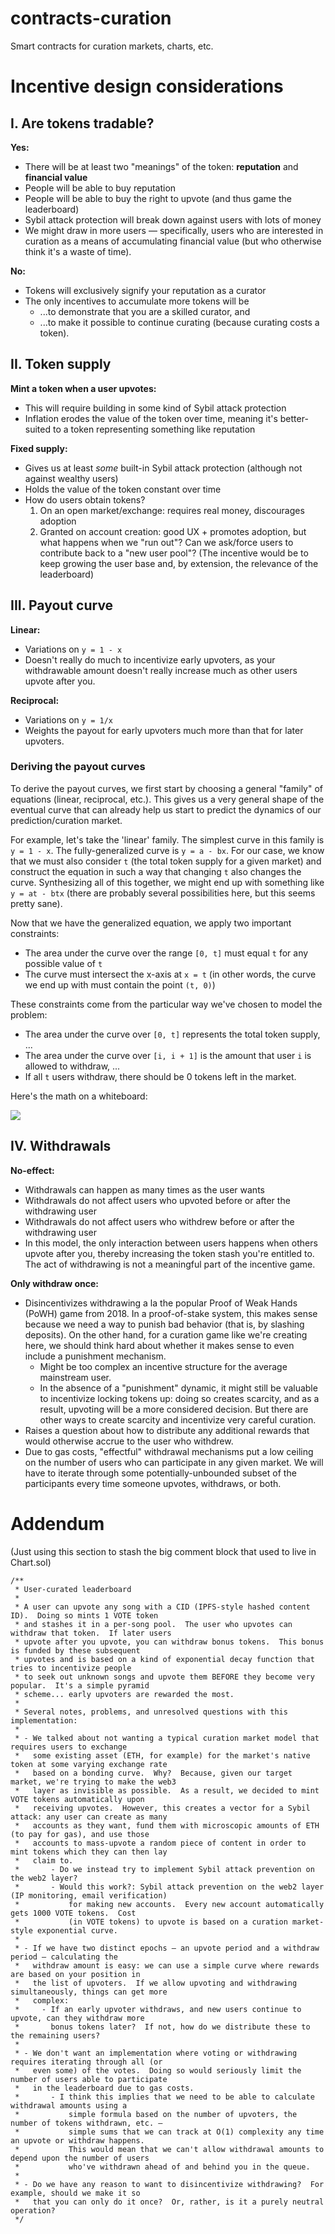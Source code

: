 # contracts-curation

Smart contracts for curation markets, charts, etc.


# Incentive design considerations

## I. Are tokens tradable?

**Yes:**
- There will be at least two "meanings" of the token: **reputation** and **financial value**
- People will be able to buy reputation
- People will be able to buy the right to upvote (and thus game the leaderboard)
- Sybil attack protection will break down against users with lots of money
- We might draw in more users — specifically, users who are interested in curation as a means of accumulating financial value (but who otherwise think it's a waste of time).

**No:**
- Tokens will exclusively signify your reputation as a curator
- The only incentives to accumulate more tokens will be
    - ...to demonstrate that you are a skilled curator, and
    - ...to make it possible to continue curating (because curating costs a token).

## II. Token supply

**Mint a token when a user upvotes:**
- This will require building in some kind of Sybil attack protection
- Inflation erodes the value of the token over time, meaning it's better-suited to a token representing something like reputation

**Fixed supply:**
- Gives us at least *some* built-in Sybil attack protection (although not against wealthy users)
- Holds the value of the token constant over time
- How do users obtain tokens?
    1. On an open market/exchange: requires real money, discourages adoption
    2. Granted on account creation: good UX + promotes adoption, but what happens when we "run out"?  Can we ask/force users to contribute back to a "new user pool"? (The incentive would be to keep growing the user base and, by extension, the relevance of the leaderboard)


## III. Payout curve

**Linear:**
- Variations on `y = 1 - x`
- Doesn't really do much to incentivize early upvoters, as your withdrawable amount doesn't really increase much as other users upvote after you.

**Reciprocal:**
- Variations on `y = 1/x`
- Weights the payout for early upvoters much more than that for later upvoters.

### Deriving the payout curves

To derive the payout curves, we first start by choosing a general "family" of equations (linear, reciprocal, etc.).  This gives us a very general shape of the eventual curve that can already help us start to predict the dynamics of our prediction/curation market.

For example, let's take the 'linear' family.  The simplest curve in this family is `y = 1 - x`.  The fully-generalized curve is `y = a - bx`.  For our case, we know that we must also consider `t` (the total token supply for a given market) and construct the equation in such a way that changing `t` also changes the curve.  Synthesizing all of this together, we might end up with something like `y = at - btx` (there are probably several possibilities here, but this seems pretty sane).

Now that we have the generalized equation, we apply two important constraints:
- The area under the curve over the range `[0, t]` must equal `t` for any possible value of `t`
- The curve must intersect the x-axis at `x = t` (in other words, the curve we end up with must contain the point `(t, 0)`)

These constraints come from the particular way we've chosen to model the problem:
- The area under the curve over `[0, t]` represents the total token supply, ...
- The area under the curve over `[i, i + 1]` is the amount that user `i` is allowed to withdraw, ...
- If all `t` users withdraw, there should be 0 tokens left in the market.

Here's the math on a whiteboard:

![](withdraw-curve-derivation--linear.jpg)


## IV. Withdrawals

**No-effect:**
- Withdrawals can happen as many times as the user wants
- Withdrawals do not affect users who upvoted before or after the withdrawing user
- Withdrawals do not affect users who withdrew before or after the withdrawing user
- In this model, the only interaction between users happens when others upvote after you, thereby increasing the token stash you're entitled to.  The act of withdrawing is not a meaningful part of the incentive game.

**Only withdraw once:**
- Disincentivizes withdrawing a la the popular Proof of Weak Hands (PoWH) game from 2018.  In a proof-of-stake system, this makes sense because we need a way to punish bad behavior (that is, by slashing deposits).  On the other hand, for a curation game like we're creating here, we should think hard about whether it makes sense to even include a punishment mechanism.
    - Might be too complex an incentive structure for the average mainstream user.
    - In the absence of a "punishment" dynamic, it might still be valuable to incentivize locking tokens up: doing so creates scarcity, and as a result, upvoting will be a more considered decision.  But there are other ways to create scarcity and incentivize very careful curation.
- Raises a question about how to distribute any additional rewards that would otherwise accrue to the user who withdrew.
- Due to gas costs, "effectful" withdrawal mechanisms put a low ceiling on the number of users who can participate in any given market.  We will have to iterate through some potentially-unbounded subset of the participants every time someone upvotes, withdraws, or both.




# Addendum

(Just using this section to stash the big comment block that used to live in Chart.sol)

```
/**
 * User-curated leaderboard
 *
 * A user can upvote any song with a CID (IPFS-style hashed content ID).  Doing so mints 1 VOTE token
 * and stashes it in a per-song pool.  The user who upvotes can withdraw that token.  If later users
 * upvote after you upvote, you can withdraw bonus tokens.  This bonus is funded by these subsequent
 * upvotes and is based on a kind of exponential decay function that tries to incentivize people
 * to seek out unknown songs and upvote them BEFORE they become very popular.  It's a simple pyramid
 * scheme... early upvoters are rewarded the most.
 *
 * Several notes, problems, and unresolved questions with this implementation:
 *
 * - We talked about not wanting a typical curation market model that requires users to exchange
 *   some existing asset (ETH, for example) for the market's native token at some varying exchange rate
 *   based on a bonding curve.  Why?  Because, given our target market, we're trying to make the web3
 *   layer as invisible as possible.  As a result, we decided to mint VOTE tokens automatically upon
 *   receiving upvotes.  However, this creates a vector for a Sybil attack: any user can create as many
 *   accounts as they want, fund them with microscopic amounts of ETH (to pay for gas), and use those
 *   accounts to mass-upvote a random piece of content in order to mint tokens which they can then lay
 *   claim to.
 *       - Do we instead try to implement Sybil attack prevention on the web2 layer?
 *       - Would this work?: Sybil attack prevention on the web2 layer (IP monitoring, email verification)
 *           for making new accounts.  Every new account automatically gets 1000 VOTE tokens.  Cost
 *           (in VOTE tokens) to upvote is based on a curation market-style exponential curve.
 *
 * - If we have two distinct epochs ­— an upvote period and a withdraw period — calculating the
 *   withdraw amount is easy: we can use a simple curve where rewards are based on your position in
 *   the list of upvoters.  If we allow upvoting and withdrawing simultaneously, things can get more
 *   complex:
 *     - If an early upvoter withdraws, and new users continue to upvote, can they withdraw more
 *       bonus tokens later?  If not, how do we distribute these to the remaining users?
 *
 * - We don't want an implementation where voting or withdrawing requires iterating through all (or
 *   even some) of the votes.  Doing so would seriously limit the number of users able to participate
 *   in the leaderboard due to gas costs.
 *       - I think this implies that we need to be able to calculate withdrawal amounts using a
 *           simple formula based on the number of upvoters, the number of tokens withdrawn, etc. —
 *           simple sums that we can track at O(1) complexity any time an upvote or withdraw happens.
 *           This would mean that we can't allow withdrawal amounts to depend upon the number of users
 *           who've withdrawn ahead of and behind you in the queue.
 *
 * - Do we have any reason to want to disincentivize withdrawing?  For example, should we make it so
 *   that you can only do it once?  Or, rather, is it a purely neutral operation?
 */
```

